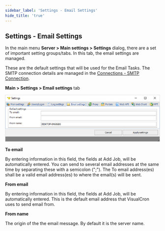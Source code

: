 ```yaml
---
sidebar_label: 'Settings - Email Settings'
hide_title: 'true'
---
```


## Settings - Email Settings

In the main menu **Server > Main settings > Settings** dialog, there are a set of important setting groups/tabs. In this tab, the email settings are managed.
 
These are the default settings that will be used for the Email Tasks. The SMTP connection details are managed in the [Connections - SMTP Connection](../server/connection-smtp).
 
**Main > Settings > Email settings** tab

![](../../../static/img/serversettingsemailsettings.png)

**To email**

By entering information in this field, the fields at Add Job, will be automatically entered. You can send to several email addresses at the same time by separating these with a semicolon (";"). The To email address(es) shall be a valid email address(es) to where the email(s) will be sent.
 
**From email**

By entering information in this field, the fields at Add Job, will be automatically entered. This is the default email address that VisualCron uses to send email from.
 
**From name**

The origin of the the email message. By default it is the server name.
